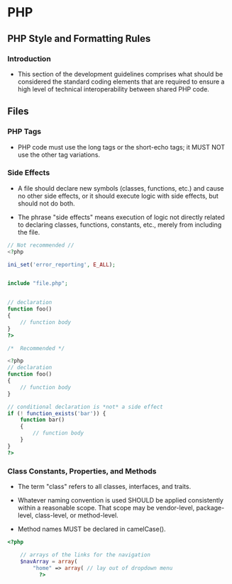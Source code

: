 # PHP

## PHP Style and Formatting Rules

### Introduction

* This section of the development guidelines comprises what should be considered the standard coding elements that are required to ensure a high level of technical interoperability between shared PHP code.

## Files

### PHP Tags

* PHP code must use the long <?php ?> tags or the short-echo <?= ?> tags; it MUST NOT use the other tag variations.

### Side Effects

* A file should declare new symbols (classes, functions, etc.) and cause no other side effects, or it should execute logic with side effects, but should not do both.

* The phrase "side effects" means execution of logic not directly related to declaring classes, functions, constants, etc., merely from including the file.

```PHP
// Not recommended //
<?php

ini_set('error_reporting', E_ALL);


include "file.php";


// declaration
function foo()
{
    // function body
}
?>
```

```PHP
/*  Recommended */

<?php
// declaration
function foo()
{
    // function body
}

// conditional declaration is *not* a side effect
if (! function_exists('bar')) {
    function bar()
    {
        // function body
    }
}
?>
```

###  Class Constants, Properties, and Methods

* The term "class" refers to all classes, interfaces, and traits.

* Whatever naming convention is used SHOULD be applied consistently within a reasonable scope. That scope may be vendor-level, package-level, class-level, or method-level.

* Method names MUST be declared in camelCase().

```PHP
<?php

    // arrays of the links for the navigation
    $navArray = array(
        "home" => array( // lay out of dropdown menu
          ?>
```
